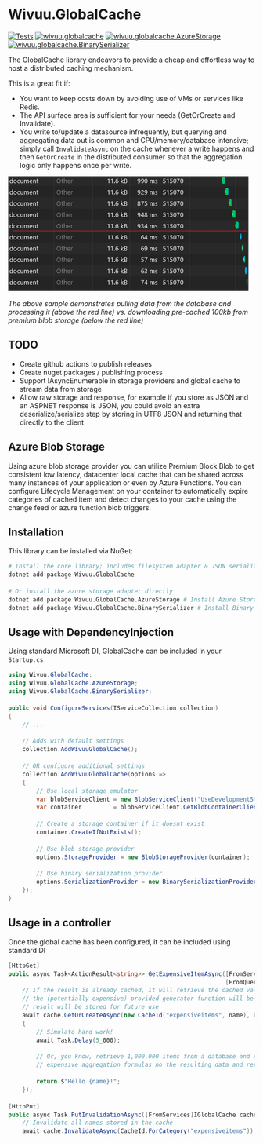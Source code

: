 # Wivuu.GlobalCache
[![Tests](https://github.com/wivuu/Wivuu.GlobalCache/workflows/Tests/badge.svg)](https://github.com/wivuu/Wivuu.GlobalCache/actions?query=workflow%3ATests)
[![wivuu.globalcache](https://img.shields.io/nuget/v/wivuu.globalcache.svg?label=wivuu.globalcache)](https://www.nuget.org/packages/Wivuu.GlobalCache/)
[![wivuu.globalcache.AzureStorage](https://img.shields.io/nuget/v/wivuu.globalcache.azurestorage.svg?label=wivuu.globalcache.azurestorage)](https://www.nuget.org/packages/Wivuu.GlobalCache.AzureStorage)
[![wivuu.globalcache.BinarySerializer](https://img.shields.io/nuget/v/wivuu.globalcache.binaryserializer.svg?label=wivuu.globalcache.binaryserializer)](https://www.nuget.org/packages/Wivuu.GlobalCache.BinarySerializer)


The GlobalCache library endeavors to provide a cheap and effortless way to host a distributed caching mechanism.

This is a great fit if:
- You want to keep costs down by avoiding use of VMs or services like Redis.
- The API surface area is sufficient for your needs (GetOrCreate and Invalidate).
- You write to/update a datasource infrequently, but querying and aggregating data out is common and CPU/memory/database intensive; simply call `InvalidateAsync` on the cache whenever a write happens and then `GetOrCreate` in the distributed consumer so that the aggregation logic only happens once per write.

![](images/2020-06-25-10-24-55.png)

*The above sample demonstrates pulling data from the database and processing it (above the red line) vs. downloading pre-cached 100kb from premium blob storage (below the red line)*

## TODO
- Create github actions to publish releases
- Create nuget packages / publishing process
- Support IAsyncEnumerable in storage providers and global cache to stream data from storage
- Allow raw storage and response, for example if you store as JSON and an ASPNET response is JSON, you could avoid an extra deserialize/serialize step by storing in UTF8 JSON and returning that directly to the client

## Azure Blob Storage
Using azure blob storage provider you can utilize Premium Block Blob to get consistent low latency, datacenter local cache that can be shared across many instances of your application or even by Azure Functions. You can configure Lifecycle Management on your container to automatically expire categories of cached item and detect changes to your cache using the change feed or azure function blob triggers. 

## Installation

This library can be installed via NuGet:

```sh
# Install the core library; includes filesystem adapter & JSON serializer
dotnet add package Wivuu.GlobalCache 

# Or install the azure storage adapter directly
dotnet add package Wivuu.GlobalCache.AzureStorage # Install Azure Storage adapter
dotnet add package Wivuu.GlobalCache.BinarySerializer # Install Binary Serialization adapter
```

## Usage with DependencyInjection

Using standard Microsoft DI, GlobalCache can be included in your `Startup.cs`

```C#
using Wivuu.GlobalCache;
using Wivuu.GlobalCache.AzureStorage;
using Wivuu.GlobalCache.BinarySerializer;

public void ConfigureServices(IServiceCollection collection)
{
    // ...

    // Adds with default settings
    collection.AddWivuuGlobalCache();

    // OR configure additional settings
    collection.AddWivuuGlobalCache(options =>
    {
        // Use local storage emulator 
        var blobServiceClient = new BlobServiceClient("UseDevelopmentStorage=true");
        var container         = blobServiceClient.GetBlobContainerClient("globalcache");

        // Create a storage container if it doesnt exist
        container.CreateIfNotExists();

        // Use blob storage provider
        options.StorageProvider = new BlobStorageProvider(container);

        // Use binary serialization provider
        options.SerializationProvider = new BinarySerializationProvider();
    });
}
```

## Usage in a controller

Once the global cache has been configured, it can be included using standard DI

```C#
[HttpGet]
public async Task<ActionResult<string>> GetExpensiveItemAsync([FromServices]IGlobalCache cache, 
                                                              [FromQuery]string name) =>
    // If the result is already cached, it will retrieve the cached value, otherwise
    // the (potentially expensive) provided generator function will be invoked and then the
    // result will be stored for future use
    await cache.GetOrCreateAsync(new CacheId("expensiveitems", name), async () =>
    {
        // Simulate hard work!
        await Task.Delay(5_000);

        // Or, you know, retrieve 1,000,000 items from a database and execute
        // expensive aggregation formulas no the resulting data and return it.

        return $"Hello {name}!";
    });

[HttpPut]
public async Task PutInvalidationAsync([FromServices]IGlobalCache cache) =>
    // Invalidate all names stored in the cache
    await cache.InvalidateAsync(CacheId.ForCategory("expensiveitems"));
```